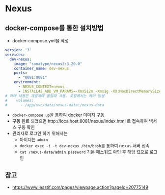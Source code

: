 # Nexus

## docker-compose를 통한 설치방법
* docker-compose.yml을 작성

```yaml
version: '3'
services:
  dev-nexus:
    image: "sonatype/nexus3:3.20.0"
    container_name: dev-nexus
    ports:
      - "8081:8081"
    environment:
      - NEXUS_CONTEXT=nexus
      - INSTALL4J_ADD_VM_PARAMS=-Xms512m -Xmx1g -XX:MaxDirectMemorySize=512m -Djava.util.prefs.userRoot=/nexus-data
# 아래 내용은 개발계에 올릴때 사용. 로컬에서는 에러 발생
#    volumes:
#      - /app/svc/data/nexus-data:/nexus-data
```

* `docker-compose up`을 통하여 docker 이미지 구동
* 구동 완료 되었으면 http://localhost:8081/nexus/index.html 로 접속하여 넥서스 구동 확인
* 관리자로 로그인 하기 위해서는
  * 아이디는 `admin`
  * `docker exec -i -t dev-nexus /bin/bash`를 통하여 nexus 서버 접속
  * `cat /nexus-data/admin.password` 기본 패스워드 확인 후 해당 값으로 로그인

## 참고
* https://www.lesstif.com/pages/viewpage.action?pageId=20775149
